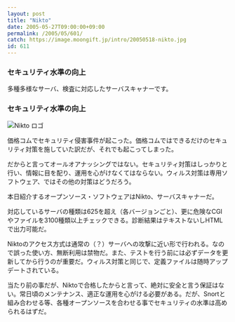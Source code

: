 ```yaml
---
layout: post
title: "Nikto"
date: 2005-05-27T09:00:00+09:00
permalink: /2005/05/601/
catch: https://image.moongift.jp/intro/20050518-nikto.jpg
id: 611
---
```

### セキュリティ水準の向上
  
多種多様なサーバ、検査に対応したサーバスキャナーです。  
<!--more-->  

### セキュリティ水準の向上
  

![Nikto ロゴ](https://image.moongift.jp/intro/20050518-nikto.jpg "Nikto ロゴ")

  

価格コムでセキュリティ侵害事件が起こった。価格コムではできるだけのセキュリティ対策を施していた訳だが、それでも起こってしまった。

  

だからと言ってオールオアナッシングではない。セキュリティ対策はしっかりと行い、情報に目を配り、運用を心がけなくてはならない。ウィルス対策は専用ソフトウェア、ではその他の対策はどうだろう。

  

本日紹介するオープンソース・ソフトウェアはNikto、サーバスキャナーだ。

  

対応しているサーバの種類は625を超え（各バージョンごと）、更に危険なCGIやファイルを3100種類以上チェックできる。診断結果はテキストないしHTMLで出力可能だ。

  

Niktoのアクセス方式は通常の（？）サーバへの攻撃に近い形で行われる。なので誤った使い方、無断利用は禁物だ。また、テストを行う前には必ずデータを更新してから行うのが重要だ。ウィルス対策と同じで、定義ファイルは随時アップデートされている。

  

当たり前の事だが、Niktoで合格したからと言って、絶対に安全と言う保証はない。常日頃のメンテナンス、適正な運用を心がける必要がある。だが、Snortと組み合わせる等、各種オープンソースを合わせる事でセキュリティの水準は高められるはずだ。

